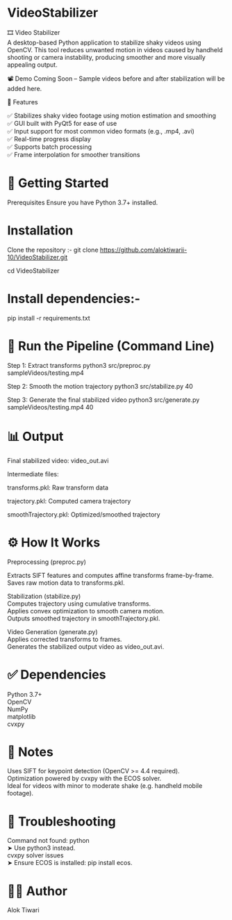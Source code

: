 # VideoStabilizer
🎞️ Video Stabilizer  
A desktop-based Python application to stabilize shaky videos using OpenCV. This tool reduces unwanted motion in videos caused by handheld shooting or camera instability, producing smoother and more visually appealing output.

📽️ Demo
Coming Soon – Sample videos before and after stabilization will be added here.

🧰 Features

✅ Stabilizes shaky video footage using motion estimation and smoothing  
✅ GUI built with PyQt5 for ease of use  
✅ Input support for most common video formats (e.g., .mp4, .avi)  
✅ Real-time progress display  
✅ Supports batch processing  
✅ Frame interpolation for smoother transitions

# 🚀 Getting Started

Prerequisites
Ensure you have Python 3.7+ installed.

# Installation

Clone the repository :-
git clone https://github.com/aloktiwarii-10/VideoStabilizer.git

cd VideoStabilizer

# Install dependencies:-

pip install -r requirements.txt

# 🧪 Run the Pipeline (Command Line)
 Step 1: Extract transforms
python3 src/preproc.py sampleVideos/testing.mp4

 Step 2: Smooth the motion trajectory
python3 src/stabilize.py 40

 Step 3: Generate the final stabilized video
python3 src/generate.py sampleVideos/testing.mp4 40

# 📊 Output

Final stabilized video: video_out.avi

Intermediate files:

transforms.pkl: Raw transform data

trajectory.pkl: Computed camera trajectory

smoothTrajectory.pkl: Optimized/smoothed trajectory

# ⚙️ How It Works

Preprocessing (preproc.py)
 
Extracts SIFT features and computes affine transforms frame-by-frame.  
Saves raw motion data to transforms.pkl.

Stabilization (stabilize.py)  
Computes trajectory using cumulative transforms.  
Applies convex optimization to smooth camera motion.  
Outputs smoothed trajectory in smoothTrajectory.pkl.  

Video Generation (generate.py)  
Applies corrected transforms to frames.  
Generates the stabilized output video as video_out.avi.

# ✅ Dependencies

Python 3.7+  
OpenCV  
NumPy  
matplotlib  
cvxpy

# 📌 Notes
Uses SIFT for keypoint detection (OpenCV >= 4.4 required).  
Optimization powered by cvxpy with the ECOS solver.  
Ideal for videos with minor to moderate shake (e.g. handheld mobile footage).

# 🔧 Troubleshooting

Command not found: python  
➤ Use python3 instead.  
cvxpy solver issues  
➤ Ensure ECOS is installed: pip install ecos.  

# 👨‍💻 Author  
Alok Tiwari

